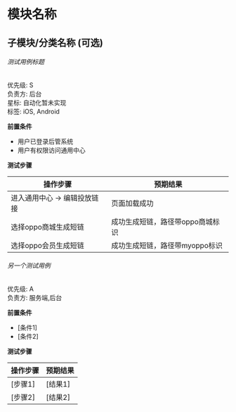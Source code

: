 # 模块名称
<!-- moduleType: 1 -->
<!-- moduleId: 57204 -->
<!-- expandState: expand -->

## 子模块/分类名称 (可选)
<!-- moduleType: 2 -->
<!-- moduleId: 57205 -->

###### 测试用例标题
优先级: S  
负责方: 后台  
星标: 自动化暂未实现  
标签: iOS, Android  

**前置条件**
- 用户已登录后管系统
- 用户有权限访问通用中心

**测试步骤**

| 操作步骤 | 预期结果 |
|----------|----------|
| 进入通用中心 -> 编辑投放链接 | 页面加载成功 |
| 选择oppo商城生成短链 | 成功生成短链，路径带oppo商城标识 |
| 选择oppo会员生成短链 | 成功生成短链，路径带myoppo标识 |

###### 另一个测试用例
优先级: A  
负责方: 服务端,后台  

**前置条件**
- [条件1]
- [条件2]

**测试步骤**

| 操作步骤 | 预期结果 |
|----------|----------|
| [步骤1] | [结果1] |
| [步骤2] | [结果2] |